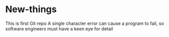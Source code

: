 # New-things
This is first Git repo
A single character error can cause a program to fail, so software engineers must have a keen eye for detail
